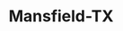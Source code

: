 ---
title: Mansfield-TX
slug: mansfield-tx
f_state:
- cms/state/texas.md
f_locations:
- cms/payday-loan/24-hour-check-cashiers-98.md
- cms/payday-loan/advance-america-2318.md
- cms/payday-loan/advance-america-2346.md
- cms/payday-loan/cash-store-8552.md
- cms/payday-loan/th-e-cash-store-27328.md
updated-on: '2024-05-30T13:41:28.615Z'
created-on: '2024-05-30T13:41:28.615Z'
published-on: '2024-05-30T13:54:32.469Z'
f_city: Mansfield
layout: '[city].html'
tags: city
---
